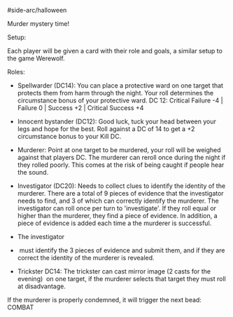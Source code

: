 #side-arc/halloween

Murder mystery time!

Setup:

Each player will be given a card with their role and goals, a similar setup to the game Werewolf.

Roles:

- Spellwarder (DC14): You can place a protective ward on one target that protects them from harm through the night. Your roll determines the circumstance bonus of your protective ward. DC 12: Critical Failure -4 | Failure 0 | Success +2 | Critical Success +4
- Innocent bystander (DC12): Good luck, tuck your head between your legs and hope for the best. Roll against a DC of 14 to get a +2 circumstance bonus to your Kill DC.
- Murderer: Point at one target to be murdered, your roll will be weighed against that players DC. The murderer can reroll once during the night if they rolled poorly. This comes at the risk of being caught if people hear the sound.
- Investigator (DC20): Needs to collect clues to identify the identity of the murderer. There are a total of 9 pieces of evidence that the investigator needs to find, and 3 of which can correctly identify the murderer. The investigator can roll once per turn to 'investigate'. If they roll equal or higher than the murderer, they find a piece of evidence. In addition, a piece of evidence is added each time a the murderer is successful.
- The investigator
-  must identify the 3 pieces of evidence and submit them, and if they are correct the identity of the murderer is revealed.

- Trickster DC14: The trickster can cast mirror image (2 casts for the evening)  on one target, if the murderer selects that target they must roll at disadvantage.

If the murderer is properly condemned, it will trigger the next bead: COMBAT